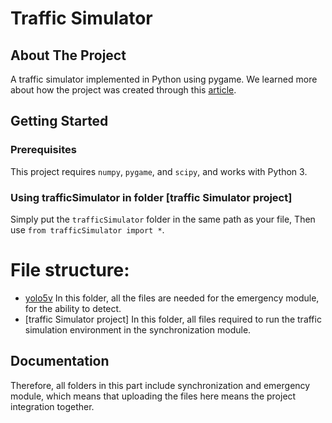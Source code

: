# Traffic Simulator

## About The Project

A traffic simulator implemented in Python using pygame.
We learned more about how the project was created through this [article](https://towardsdatascience.com/simulating-traffic-flow-in-python-ee1eab4dd20f).

## Getting Started

### Prerequisites

This project requires `numpy`, `pygame`, and `scipy`, and works with Python 3.

### Using trafficSimulator in folder [traffic Simulator project]

Simply put the `trafficSimulator` folder in the same path as your file, Then use `from trafficSimulator import *`.

# File structure: 
- [yolo5v](yolov5) In this folder, all the files are needed for the emergency module, for the ability to detect.
- [traffic Simulator project] In this folder, all files required to run the traffic simulation environment in the synchronization module.

## Documentation

Therefore, all folders in this part include synchronization and emergency module, which means that uploading the files here means the project integration together.
